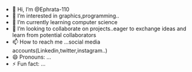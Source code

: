 - 👋 Hi, I’m @Ephrata-110
- 👀 I’m interested in graphics,programming..
- 🌱 I’m currently learning computer science 
- 💞️ I’m looking to collaborate on projects..eager to exchange ideas and learn from potential collaborators
- 📫 How to reach me ...social media accounts(Linkedin,twitter,instagram..)
- 😄 Pronouns: ...
- ⚡ Fun fact: ...

<!---
Ephrata-110/Ephrata-110 is a ✨ special ✨ repository because its `README.md` (this file) appears on your GitHub profile.
You can click the Preview link to take a look at your changes.
--->
